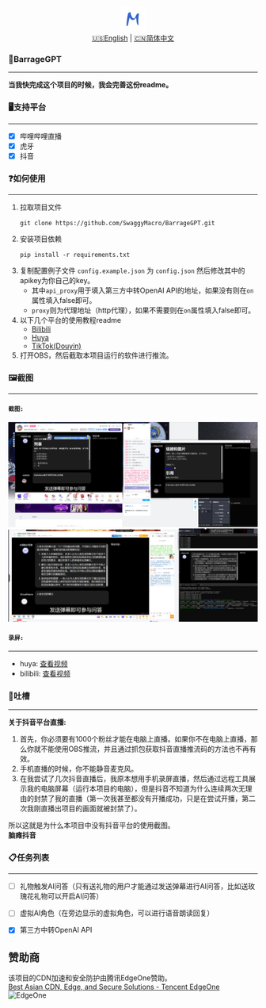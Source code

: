 <div align=center>
   <img src="Resources/Images/logo.png" width="50px" height="50px" alt="logo"/>
</div>
<div align=center>
   <a href="readme_en.md">🇺🇸English</a> | <a href="readme.md">🇨🇳简体中文</a>
</div>


### 🤖BarrageGPT
***
**当我快完成这个项目的时候，我会完善这份readme。**

### 🖥️支持平台
***
- [x] 哔哩哔哩直播
- [x] 虎牙
- [x] 抖音

### ❓如何使用
***
1. 拉取项目文件
   ```shell
   git clone https://github.com/SwaggyMacro/BarrageGPT.git
   ```
2. 安装项目依赖
   ```shell
   pip install -r requirements.txt
   ```
3. 复制配置例子文件 `config.example.json` 为 `config.json` 然后修改其中的apikey为你自己的key。
    - 其中`api_proxy`用于填入第三方中转OpenAI API的地址，如果没有则在`on`属性填入false即可。
    - `proxy`则为代理地址（http代理），如果不需要则在`on`属性填入false即可。
4. 以下几个平台的使用教程readme
    - [Bilibili](./Readme/readme_bilibili.md)
    - [Huya](./Readme/readme_huya.md)
    - [TikTok(Douyin)](./Readme/readme_tiktok.md)
5. 打开OBS，然后截取本项目运行的软件进行推流。

### 🖼️截图
***
#### `截图:`
![bilibili](https://raw.githubusercontent.com/SwaggyMacro/BarrageGPT/master/Screenshots/Pictures/bilibili.png)
![huya](https://raw.githubusercontent.com/SwaggyMacro/BarrageGPT/master/Screenshots/Pictures/huya.png)

#### `录屏:`
***
- huya: [查看视频](https://raw.githubusercontent.com/SwaggyMacro/BarrageGPT/master/Screenshots/Videos/huya.mp4)
- bilibili: [查看视频](https://raw.githubusercontent.com/SwaggyMacro/BarrageGPT/master/Screenshots/Videos/bilibili.mp4)

### 🤬吐槽
***
**关于抖音平台直播:**

1. 首先，你必须要有1000个粉丝才能在电脑上直播。如果你不在电脑上直播，那么你就不能使用OBS推流，并且通过抓包获取抖音直播推流码的方法也不再有效。
2. 手机直播的时候，你不能静音麦克风。
3. 在我尝试了几次抖音直播后，我原本想用手机录屏直播，然后通过远程工具展示我的电脑屏幕（运行本项目的电脑），但是抖音不知道为什么连续两次无理由的封禁了我的直播（第一次我甚至都没有开播成功，只是在尝试开播，第二次我刚直播出项目的画面就被封禁了）。

所以这就是为什么本项目中没有抖音平台的使用截图。  
**脑瘫抖音**

### 📋任务列表
***
- [ ] 礼物触发AI问答（只有送礼物的用户才能通过发送弹幕进行AI问答，比如送玫瑰花礼物可以开启AI问答）
- [ ] 虚拟AI角色（在旁边显示的虚拟角色，可以进行语音朗读回复）
- [x] 第三方中转OpenAI API
  
  
## 赞助商
该项目的CDN加速和安全防护由腾讯EdgeOne赞助。  
[Best Asian CDN, Edge, and Secure Solutions - Tencent EdgeOne](https://edgeone.ai/?from=github)  
![EdgeOne](https://edgeone.ai/_next/static/media/headLogo.daeb48ad.png?auto=format&fit=max&w=256)
